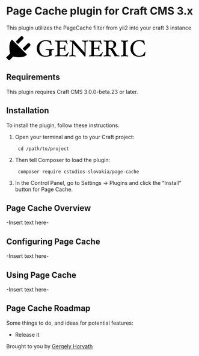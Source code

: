 # Page Cache plugin for Craft CMS 3.x

This plugin utilizes the PageCache filter from yii2 into your craft 3 instance

![Screenshot](resources/img/plugin-logo.png)

## Requirements

This plugin requires Craft CMS 3.0.0-beta.23 or later.

## Installation

To install the plugin, follow these instructions.

1. Open your terminal and go to your Craft project:

        cd /path/to/project

2. Then tell Composer to load the plugin:

        composer require cstudios-slovakia/page-cache

3. In the Control Panel, go to Settings → Plugins and click the “Install” button for Page Cache.

## Page Cache Overview

-Insert text here-

## Configuring Page Cache

-Insert text here-

## Using Page Cache

-Insert text here-

## Page Cache Roadmap

Some things to do, and ideas for potential features:

* Release it

Brought to you by [Gergely Horvath](https://cstudios.sk)
